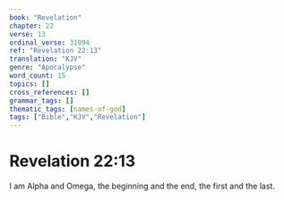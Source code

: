 ```yaml
---
book: "Revelation"
chapter: 22
verse: 13
ordinal_verse: 31094
ref: "Revelation 22:13"
translation: "KJV"
genre: "Apocalypse"
word_count: 15
topics: []
cross_references: []
grammar_tags: []
thematic_tags: [names-of-god]
tags: ["Bible","KJV","Revelation"]
---
```


# Revelation 22:13

I am Alpha and Omega, the beginning and the end, the first and the last.
